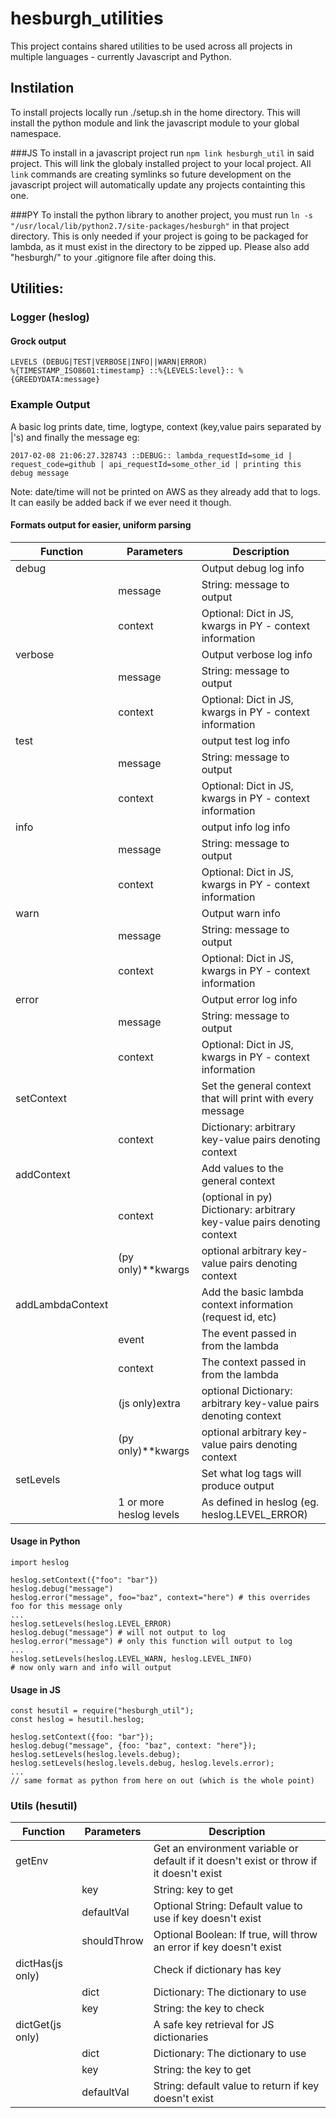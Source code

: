 # hesburgh_utilities

This project contains shared utilities to be used across all projects in multiple languages - currently Javascript and Python.

## Instilation
To install projects locally run ./setup.sh in the home directory. This will install the python module and link the javascript module to your global namespace.

###JS
To install in a javascript project run `npm link hesburgh_util` in said project. This will link the globaly installed project to your local project. All `link` commands are creating symlinks so future development on the javascript project will automatically update any projects containting this one.

###PY
To install the python library to another project, you must run `ln -s "/usr/local/lib/python2.7/site-packages/hesburgh"` in that project directory. This is only needed if your project is going to be packaged for lambda, as it must exist in the directory to be zipped up. Please also add "hesburgh/" to your .gitignore file after doing this.

## Utilities:
### Logger (heslog)

#### Grock output
```
LEVELS (DEBUG|TEST|VERBOSE|INFO||WARN|ERROR)
%{TIMESTAMP_ISO8601:timestamp} ::%{LEVELS:level}:: %{GREEDYDATA:message}
```
### Example Output
A basic log prints date, time, logtype, context (key,value pairs separated by |'s) and finally the message eg:

`2017-02-08 21:06:27.328743 ::DEBUG:: lambda_requestId=some_id | request_code=github | api_requestId=some_other_id | printing this debug message`

Note: date/time will not be printed on AWS as they already add that to logs. It can easily be added back if we ever need it though.
#### Formats output for easier, uniform parsing

Function | Parameters | Description
---------|------------|------------
debug    |            | Output debug log info
         | message    | String: message to output
         | context | Optional: Dict in JS, kwargs in PY - context information
verbose  |            | Output verbose log info
         | message    | String: message to output
         | context | Optional: Dict in JS, kwargs in PY - context information
test     |            | output test log info
         | message    | String: message to output
         | context | Optional: Dict in JS, kwargs in PY - context information
info     |            | output info log info
         | message    | String: message to output
         | context | Optional: Dict in JS, kwargs in PY - context information
warn     |            | Output warn info
         | message    | String: message to output
         | context | Optional: Dict in JS, kwargs in PY - context information
error    |            | Output error log info
         | message    | String: message to output
         | context | Optional: Dict in JS, kwargs in PY - context information
setContext|           | Set the general context that will print with every message
         | context    | Dictionary: arbitrary key-value pairs denoting context
addContext|           | Add values to the general context
         | context    | (optional in py) Dictionary: arbitrary key-value pairs denoting context
         | (py only)**kwargs | optional arbitrary key-value pairs denoting context
addLambdaContext|           | Add the basic lambda context information (request id, etc)
         | event      | The event passed in from the lambda
         | context    | The context passed in from the lambda
         | (js only)extra | optional Dictionary: arbitrary key-value pairs denoting context
         | (py only)**kwargs | optional arbitrary key-value pairs denoting context
setLevels|            | Set what log tags will produce output
         | 1 or more heslog levels | As defined in heslog (eg. heslog.LEVEL_ERROR)


#### Usage in Python
```
import heslog

heslog.setContext({"foo": "bar"})
heslog.debug("message")
heslog.error("message", foo="baz", context="here") # this overrides foo for this message only
...
heslog.setLevels(heslog.LEVEL_ERROR)
heslog.debug("message") # will not output to log
heslog.error("message") # only this function will output to log
...
heslog.setLevels(heslog.LEVEL_WARN, heslog.LEVEL_INFO)
# now only warn and info will output
```
#### Usage in JS
```
const hesutil = require("hesburgh_util");
const heslog = hesutil.heslog;

heslog.setContext({foo: "bar"});
heslog.debug("message", {foo: "baz", context: "here"});
heslog.setLevels(heslog.levels.debug);
heslog.setLevels(heslog.levels.debug, heslog.levels.error);
...
// same format as python from here on out (which is the whole point)
```

### Utils (hesutil)
Function | Parameters | Description
---------|------------|------------
getEnv   |            | Get an environment variable or default if it doesn't exist or throw if it doesn't exist
         | key        | String: key to get
         | defaultVal | Optional String: Default value to use if key doesn't exist
         | shouldThrow | Optional Boolean: If true, will throw an error if key doesn't exist
dictHas(js only) |    | Check if dictionary has key
         | dict       | Dictionary: The dictionary to use
         | key        | String: the key to check
dictGet(js only) |    | A safe key retrieval for JS dictionaries
         | dict       | Dictionary: The dictionary to use
         | key        | String: the key to get
         | defaultVal | String: default value to return if key doesn't exist
